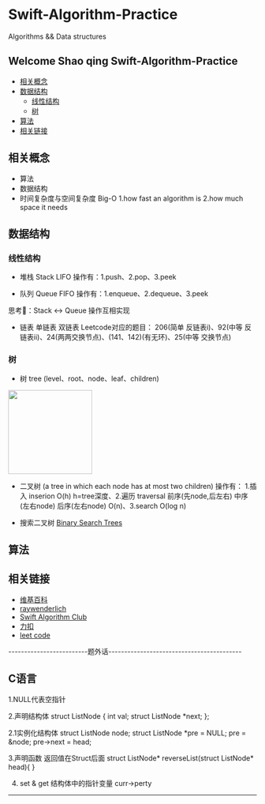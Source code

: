 # Swift-Algorithm-Practice
Algorithms && Data structures

## Welcome Shao qing Swift-Algorithm-Practice
- [相关概念](相关概念)
- [数据结构](数据结构)
  - [线性结构](线性结构)
  - [树](树)
- [算法](算法)
- [相关链接](相关链接)

## 相关概念
* 算法
* 数据结构
* 时间复杂度与空间复杂度 Big-O
1.how fast an algorithm is 
2.how much space it needs

## 数据结构

### 线性结构 
* 堆栈 Stack LIFO 
操作有：1.push、2.pop、3.peek

* 队列 Queue FIFO
操作有：1.enqueue、2.dequeue、3.peek

思考🤔：Stack <-> Queue 操作互相实现

* 链表 单链表 双链表 
Leetcode对应的题目：
206(简单 反链表i)、92(中等 反链表ii)、24(两两交换节点)、(141、142)(有无环)、25(中等 交换节点)


### 树
* 树 tree (level、root、node、leaf、children) 
<img src="https://github.com/aloow/Swift-Algorithm-Practice/blob/master/assets/BinaryTree.png" alt="" height="170" >

* 二叉树  (a tree in which each node has at most two children)
操作有：
1.插入 inserion O(h) h=tree深度、2.遍历 traversal 前序(先node,后左右) 中序(左右node) 后序(左右node) O(n)、3.search O(log n)

* 搜索二叉树 [Binary Search Trees](https://github.com/raywenderlich/swift-algorithm-club/tree/master/Binary%20Search%20Tree)

## 算法

## 相关链接
* [维基百科](https://zh.wikipedia.org/wiki/Wikipedia:%E9%A6%96%E9%A1%B5)
* [raywenderlich](https://www.raywenderlich.com/990-swift-algorithm-club-swift-binary-search-tree-data-structure)
* [Swift Algorithm Club](https://github.com/raywenderlich/swift-algorithm-club)
* [力扣](https://leetcode-cn.com/)
* [leet code](https://leetcode.com/)

-------------------------题外话------------------------------------------
## C语言
1.NULL代表空指针

2.声明结构体
 struct ListNode {
     int val;
     struct ListNode *next;
 };
 
 2.1实例化结构体
 struct ListNode node;
 struct ListNode *pre = NULL;
 pre = &node;
 pre->next = head;

 3.声明函数 返回值在Struct后面
 struct ListNode* reverseList(struct ListNode* head){
 }
 
 4. set & get 结构体中的指针变量
 curr->perty
 
 
 -------------------------------------------------------------------

